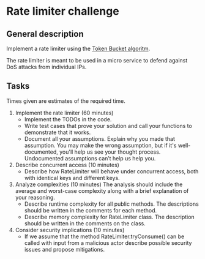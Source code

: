 Rate limiter challenge
======================

General description
-------------------

Implement a rate limiter using the [Token Bucket algoritm](https://en.wikipedia.org/wiki/Token_bucket).

The rate limiter is meant to be used in a micro service to defend against DoS
attacks from individual IPs.


Tasks
-----

Times given are estimates of the required time. 

 1. Implement the rate limiter (60 minutes)
     * Implement the TODOs in the code.
     * Write test cases that prove your solution and call your functions to
       demonstrate that it works.
     * Document all your assumptions. Explain why you made that assumption. You
       may make the wrong assumption, but if it's well-documented, you'll help us
       see your thought process. Undocumented assumptions can’t help us help you.
 2. Describe concurrent access (10 minutes)
     * Describe how RateLimiter will behave under concurrent access, both with
       identical keys and different keys.
 3. Analyze complexities (10 minutes)
      The analysis should include the average and worst-case complexity along
      with a brief explanation of your reasoning.
     * Describe runtime complexity for all public methods. The descriptions
       should be written in the comments for each method.
     * Describe memory complexity for RateLimiter class. The description should
       be written in the comments on the class.
 4. Consider security implications (10 minutes)
     * If we assume that the method RateLimiter.tryConsume() can be called with
       input from a malicious actor describe possible security issues and propose
       mitigations.
